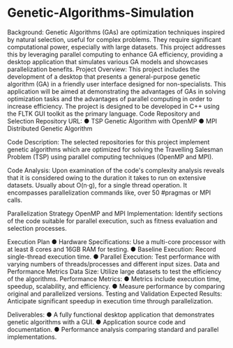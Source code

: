 # Genetic-Algorithms-Simulation
Background:
Genetic Algorithms (GAs) are optimization techniques inspired by natural selection, useful
for complex problems. They require significant computational power, especially with large
datasets. This project addresses this by leveraging parallel computing to enhance GA
efficiency, providing a desktop application that simulates various GA models and showcases
parallelization benefits.
Project Overview:
This project includes the development of a desktop that presents a general-purpose genetic
algorithm (GA) in a friendly user interface designed for non-specialists. This application will
be aimed at demonstrating the advantages of GAs in solving optimization tasks and the
advantages of parallel computing in order to increase efficiency. The project is designed to be
developed in C++ using the FLTK GUI toolkit as the primary language.
Code Repository and Selection
Repository URL:
● TSP Genetic Algorithm with OpenMP
● MPI Distributed Genetic Algorithm

Code Description: The selected repositories for this project implement genetic algorithms
which are optimized for solving the Travelling Salesman Problem (TSP) using parallel
computing techniques (OpenMP and MPI).

Code Analysis: Upon examination of the code's complexity analysis reveals that it is
considered owing to the duration it takes to run on extensive datasets. Usually about O(n⋅g),
for a single thread operation. It encompasses parallelization commands like, over 50 #pragmas
or MPI calls.


Parallelization Strategy
OpenMP and MPI Implementation: Identify sections of the code suitable for parallel
execution, such as fitness evaluation and selection processes.

Execution Plan
● Hardware Specifications: Use a multi-core processor with at least 8 cores and 16GB
RAM for testing.
● Baseline Execution: Record single-thread execution time.
● Parallel Execution: Test performance with varying numbers of threads/processes and
different input sizes.
Data and Performance Metrics
Data Size: Utilize large datasets to test the efficiency of the algorithms.
Performance Metrics:
● Metrics include execution time, speedup, scalability, and efficiency.
● Measure performance by comparing original and parallelized versions.
Testing and Validation
Expected Results: Anticipate significant speedup in execution time through parallelization.


Deliverables:
● A fully functional desktop application that demonstrates genetic algorithms with a GUI.
● Application source code and documentation.
● Performance analysis comparing standard and parallel implementations.

